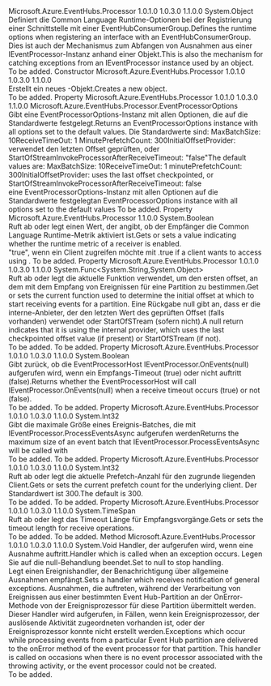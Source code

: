 <Type Name="EventProcessorOptions" FullName="Microsoft.Azure.EventHubs.Processor.EventProcessorOptions">
  <TypeSignature Language="C#" Value="public sealed class EventProcessorOptions" />
  <TypeSignature Language="ILAsm" Value=".class public auto ansi sealed beforefieldinit EventProcessorOptions extends System.Object" />
  <TypeSignature Language="DocId" Value="T:Microsoft.Azure.EventHubs.Processor.EventProcessorOptions" />
  <TypeSignature Language="VB.NET" Value="Public NotInheritable Class EventProcessorOptions" />
  <TypeSignature Language="F#" Value="type EventProcessorOptions = class" />
  <AssemblyInfo>
    <AssemblyName>Microsoft.Azure.EventHubs.Processor</AssemblyName>
    <AssemblyVersion>1.0.1.0</AssemblyVersion>
    <AssemblyVersion>1.0.3.0</AssemblyVersion>
    <AssemblyVersion>1.1.0.0</AssemblyVersion>
  </AssemblyInfo>
  <Base>
    <BaseTypeName>System.Object</BaseTypeName>
  </Base>
  <Interfaces />
  <Docs>
    <summary>
            <span data-ttu-id="8f0fd-101">Definiert die Common Language Runtime-Optionen bei der Registrierung einer <see cref="T:Microsoft.Azure.EventHubs.Processor.IEventProcessor" /> Schnittstelle mit einer EventHubConsumerGroup.</span><span class="sxs-lookup"><span data-stu-id="8f0fd-101">Defines the runtime options when registering an <see cref="T:Microsoft.Azure.EventHubs.Processor.IEventProcessor" /> interface with an EventHubConsumerGroup.</span></span> <span data-ttu-id="8f0fd-102">Dies ist auch der Mechanismus zum Abfangen von Ausnahmen aus einer IEventProcessor-Instanz anhand einer <see cref="T:Microsoft.Azure.EventHubs.Processor.EventProcessorHost" /> Objekt.</span><span class="sxs-lookup"><span data-stu-id="8f0fd-102">This is also the mechanism for catching exceptions from an IEventProcessor instance used by an <see cref="T:Microsoft.Azure.EventHubs.Processor.EventProcessorHost" /> object.</span></span>
            </summary>
    <remarks>To be added.</remarks>
  </Docs>
  <Members>
    <Member MemberName=".ctor">
      <MemberSignature Language="C#" Value="public EventProcessorOptions ();" />
      <MemberSignature Language="ILAsm" Value=".method public hidebysig specialname rtspecialname instance void .ctor() cil managed" />
      <MemberSignature Language="DocId" Value="M:Microsoft.Azure.EventHubs.Processor.EventProcessorOptions.#ctor" />
      <MemberSignature Language="VB.NET" Value="Public Sub New ()" />
      <MemberType>Constructor</MemberType>
      <AssemblyInfo>
        <AssemblyName>Microsoft.Azure.EventHubs.Processor</AssemblyName>
        <AssemblyVersion>1.0.1.0</AssemblyVersion>
        <AssemblyVersion>1.0.3.0</AssemblyVersion>
        <AssemblyVersion>1.1.0.0</AssemblyVersion>
      </AssemblyInfo>
      <Parameters />
      <Docs>
        <summary>
            <span data-ttu-id="8f0fd-103">Erstellt ein neues <see cref="T:Microsoft.Azure.EventHubs.Processor.EventProcessorOptions" />-Objekt.</span><span class="sxs-lookup"><span data-stu-id="8f0fd-103">Creates a new <see cref="T:Microsoft.Azure.EventHubs.Processor.EventProcessorOptions" /> object.</span></span>
            </summary>
        <remarks>To be added.</remarks>
      </Docs>
    </Member>
    <Member MemberName="DefaultOptions">
      <MemberSignature Language="C#" Value="public static Microsoft.Azure.EventHubs.Processor.EventProcessorOptions DefaultOptions { get; }" />
      <MemberSignature Language="ILAsm" Value=".property class Microsoft.Azure.EventHubs.Processor.EventProcessorOptions DefaultOptions" />
      <MemberSignature Language="DocId" Value="P:Microsoft.Azure.EventHubs.Processor.EventProcessorOptions.DefaultOptions" />
      <MemberSignature Language="VB.NET" Value="Public Shared ReadOnly Property DefaultOptions As EventProcessorOptions" />
      <MemberSignature Language="F#" Value="member this.DefaultOptions : Microsoft.Azure.EventHubs.Processor.EventProcessorOptions" Usage="Microsoft.Azure.EventHubs.Processor.EventProcessorOptions.DefaultOptions" />
      <MemberType>Property</MemberType>
      <AssemblyInfo>
        <AssemblyName>Microsoft.Azure.EventHubs.Processor</AssemblyName>
        <AssemblyVersion>1.0.1.0</AssemblyVersion>
        <AssemblyVersion>1.0.3.0</AssemblyVersion>
        <AssemblyVersion>1.1.0.0</AssemblyVersion>
      </AssemblyInfo>
      <ReturnValue>
        <ReturnType>Microsoft.Azure.EventHubs.Processor.EventProcessorOptions</ReturnType>
      </ReturnValue>
      <Docs>
        <summary>
            <span data-ttu-id="8f0fd-104">Gibt eine EventProcessorOptions-Instanz mit allen Optionen, die auf die Standardwerte festgelegt.</span><span class="sxs-lookup"><span data-stu-id="8f0fd-104">Returns an EventProcessorOptions instance with all options set to the default values.</span></span>
            <span data-ttu-id="8f0fd-105">Die Standardwerte sind: <para>MaxBatchSize: 10</para><para>ReceiveTimeOut: 1 Minute</para><para>PrefetchCount: 300</para><para>InitialOffsetProvider: verwendet den letzten Offset geprüften, oder StartOfStream</para><para>InvokeProcessorAfterReceiveTimeout: "false"</para></span><span class="sxs-lookup"><span data-stu-id="8f0fd-105">The default values are: <para>MaxBatchSize: 10</para><para>ReceiveTimeOut: 1 minute</para><para>PrefetchCount: 300</para><para>InitialOffsetProvider: uses the last offset checkpointed, or StartOfStream</para><para>InvokeProcessorAfterReceiveTimeout: false</para></span></span></summary>
        <value><span data-ttu-id="8f0fd-106">eine EventProcessorOptions-Instanz mit allen Optionen auf die Standardwerte festgelegt</span><span class="sxs-lookup"><span data-stu-id="8f0fd-106">an EventProcessorOptions instance with all options set to the default values</span></span></value>
        <remarks>To be added.</remarks>
      </Docs>
    </Member>
    <Member MemberName="EnableReceiverRuntimeMetric">
      <MemberSignature Language="C#" Value="public bool EnableReceiverRuntimeMetric { get; set; }" />
      <MemberSignature Language="ILAsm" Value=".property instance bool EnableReceiverRuntimeMetric" />
      <MemberSignature Language="DocId" Value="P:Microsoft.Azure.EventHubs.Processor.EventProcessorOptions.EnableReceiverRuntimeMetric" />
      <MemberSignature Language="VB.NET" Value="Public Property EnableReceiverRuntimeMetric As Boolean" />
      <MemberSignature Language="F#" Value="member this.EnableReceiverRuntimeMetric : bool with get, set" Usage="Microsoft.Azure.EventHubs.Processor.EventProcessorOptions.EnableReceiverRuntimeMetric" />
      <MemberType>Property</MemberType>
      <AssemblyInfo>
        <AssemblyName>Microsoft.Azure.EventHubs.Processor</AssemblyName>
        <AssemblyVersion>1.1.0.0</AssemblyVersion>
      </AssemblyInfo>
      <ReturnValue>
        <ReturnType>System.Boolean</ReturnType>
      </ReturnValue>
      <Docs>
        <summary> <span data-ttu-id="8f0fd-107">Ruft ab oder legt einen Wert, der angibt, ob der Empfänger die Common Language Runtime-Metrik aktiviert ist.</span><span class="sxs-lookup"><span data-stu-id="8f0fd-107">Gets or sets a value indicating whether the runtime metric of a receiver is enabled.</span></span> </summary>
        <value> <span data-ttu-id="8f0fd-108">"true", wenn ein Client zugreifen möchte <see cref="T:Microsoft.Azure.EventHubs.ReceiverRuntimeInformation" /> mit <see cref="T:Microsoft.Azure.EventHubs.Processor.PartitionContext" />.</span><span class="sxs-lookup"><span data-stu-id="8f0fd-108">true if a client wants to access <see cref="T:Microsoft.Azure.EventHubs.ReceiverRuntimeInformation" /> using <see cref="T:Microsoft.Azure.EventHubs.Processor.PartitionContext" />.</span></span></value>
        <remarks>To be added.</remarks>
      </Docs>
    </Member>
    <Member MemberName="InitialOffsetProvider">
      <MemberSignature Language="C#" Value="public Func&lt;string,object&gt; InitialOffsetProvider { get; set; }" />
      <MemberSignature Language="ILAsm" Value=".property instance class System.Func`2&lt;string, object&gt; InitialOffsetProvider" />
      <MemberSignature Language="DocId" Value="P:Microsoft.Azure.EventHubs.Processor.EventProcessorOptions.InitialOffsetProvider" />
      <MemberSignature Language="VB.NET" Value="Public Property InitialOffsetProvider As Func(Of String, Object)" />
      <MemberSignature Language="F#" Value="member this.InitialOffsetProvider : Func&lt;string, obj&gt; with get, set" Usage="Microsoft.Azure.EventHubs.Processor.EventProcessorOptions.InitialOffsetProvider" />
      <MemberType>Property</MemberType>
      <AssemblyInfo>
        <AssemblyName>Microsoft.Azure.EventHubs.Processor</AssemblyName>
        <AssemblyVersion>1.0.1.0</AssemblyVersion>
        <AssemblyVersion>1.0.3.0</AssemblyVersion>
        <AssemblyVersion>1.1.0.0</AssemblyVersion>
      </AssemblyInfo>
      <ReturnValue>
        <ReturnType>System.Func&lt;System.String,System.Object&gt;</ReturnType>
      </ReturnValue>
      <Docs>
        <summary>
            <span data-ttu-id="8f0fd-109">Ruft ab oder legt die aktuelle Funktion verwendet, um den ersten offset, an dem mit dem Empfang von Ereignissen für eine Partition zu bestimmen.</span><span class="sxs-lookup"><span data-stu-id="8f0fd-109">Get or sets the current function used to determine the initial offset at which to start receiving events for a partition.</span></span>
            <span data-ttu-id="8f0fd-110"><para>Eine Rückgabe null gibt an, dass er die interne-Anbieter, der den letzten Wert des geprüften Offset (falls vorhanden) verwendet oder StartOfSTream (sofern nicht).</para></span><span class="sxs-lookup"><span data-stu-id="8f0fd-110"><para>A null return indicates that it is using the internal provider, which uses the last checkpointed offset value (if present) or StartOfSTream (if not).</para></span></span></summary>
        <value>To be added.</value>
        <remarks>To be added.</remarks>
      </Docs>
    </Member>
    <Member MemberName="InvokeProcessorAfterReceiveTimeout">
      <MemberSignature Language="C#" Value="public bool InvokeProcessorAfterReceiveTimeout { get; set; }" />
      <MemberSignature Language="ILAsm" Value=".property instance bool InvokeProcessorAfterReceiveTimeout" />
      <MemberSignature Language="DocId" Value="P:Microsoft.Azure.EventHubs.Processor.EventProcessorOptions.InvokeProcessorAfterReceiveTimeout" />
      <MemberSignature Language="VB.NET" Value="Public Property InvokeProcessorAfterReceiveTimeout As Boolean" />
      <MemberSignature Language="F#" Value="member this.InvokeProcessorAfterReceiveTimeout : bool with get, set" Usage="Microsoft.Azure.EventHubs.Processor.EventProcessorOptions.InvokeProcessorAfterReceiveTimeout" />
      <MemberType>Property</MemberType>
      <AssemblyInfo>
        <AssemblyName>Microsoft.Azure.EventHubs.Processor</AssemblyName>
        <AssemblyVersion>1.0.1.0</AssemblyVersion>
        <AssemblyVersion>1.0.3.0</AssemblyVersion>
        <AssemblyVersion>1.1.0.0</AssemblyVersion>
      </AssemblyInfo>
      <ReturnValue>
        <ReturnType>System.Boolean</ReturnType>
      </ReturnValue>
      <Docs>
        <summary>
            <span data-ttu-id="8f0fd-111">Gibt zurück, ob die EventProcessorHost IEventProcessor.OnEvents(null) aufgerufen wird, wenn ein Empfangs-Timeout (true) oder nicht auftritt (false).</span><span class="sxs-lookup"><span data-stu-id="8f0fd-111">Returns whether the EventProcessorHost will call IEventProcessor.OnEvents(null) when a receive timeout occurs (true) or not (false).</span></span>
            </summary>
        <value>To be added.</value>
        <remarks>To be added.</remarks>
      </Docs>
    </Member>
    <Member MemberName="MaxBatchSize">
      <MemberSignature Language="C#" Value="public int MaxBatchSize { get; set; }" />
      <MemberSignature Language="ILAsm" Value=".property instance int32 MaxBatchSize" />
      <MemberSignature Language="DocId" Value="P:Microsoft.Azure.EventHubs.Processor.EventProcessorOptions.MaxBatchSize" />
      <MemberSignature Language="VB.NET" Value="Public Property MaxBatchSize As Integer" />
      <MemberSignature Language="F#" Value="member this.MaxBatchSize : int with get, set" Usage="Microsoft.Azure.EventHubs.Processor.EventProcessorOptions.MaxBatchSize" />
      <MemberType>Property</MemberType>
      <AssemblyInfo>
        <AssemblyName>Microsoft.Azure.EventHubs.Processor</AssemblyName>
        <AssemblyVersion>1.0.1.0</AssemblyVersion>
        <AssemblyVersion>1.0.3.0</AssemblyVersion>
        <AssemblyVersion>1.1.0.0</AssemblyVersion>
      </AssemblyInfo>
      <ReturnValue>
        <ReturnType>System.Int32</ReturnType>
      </ReturnValue>
      <Docs>
        <summary>
            <span data-ttu-id="8f0fd-112">Gibt die maximale Größe eines Ereignis-Batches, die mit IEventProcessor.ProcessEventsAsync aufgerufen werden</span><span class="sxs-lookup"><span data-stu-id="8f0fd-112">Returns the maximum size of an event batch that IEventProcessor.ProcessEventsAsync will be called with</span></span>
            </summary>
        <value>To be added.</value>
        <remarks>To be added.</remarks>
      </Docs>
    </Member>
    <Member MemberName="PrefetchCount">
      <MemberSignature Language="C#" Value="public int PrefetchCount { get; set; }" />
      <MemberSignature Language="ILAsm" Value=".property instance int32 PrefetchCount" />
      <MemberSignature Language="DocId" Value="P:Microsoft.Azure.EventHubs.Processor.EventProcessorOptions.PrefetchCount" />
      <MemberSignature Language="VB.NET" Value="Public Property PrefetchCount As Integer" />
      <MemberSignature Language="F#" Value="member this.PrefetchCount : int with get, set" Usage="Microsoft.Azure.EventHubs.Processor.EventProcessorOptions.PrefetchCount" />
      <MemberType>Property</MemberType>
      <AssemblyInfo>
        <AssemblyName>Microsoft.Azure.EventHubs.Processor</AssemblyName>
        <AssemblyVersion>1.0.1.0</AssemblyVersion>
        <AssemblyVersion>1.0.3.0</AssemblyVersion>
        <AssemblyVersion>1.1.0.0</AssemblyVersion>
      </AssemblyInfo>
      <ReturnValue>
        <ReturnType>System.Int32</ReturnType>
      </ReturnValue>
      <Docs>
        <summary>
            <span data-ttu-id="8f0fd-113">Ruft ab oder legt die aktuelle Prefetch-Anzahl für den zugrunde liegenden Client.</span><span class="sxs-lookup"><span data-stu-id="8f0fd-113">Gets or sets the current prefetch count for the underlying client.</span></span>
            <span data-ttu-id="8f0fd-114">Der Standardwert ist 300.</span><span class="sxs-lookup"><span data-stu-id="8f0fd-114">The default is 300.</span></span>
            </summary>
        <value>To be added.</value>
        <remarks>To be added.</remarks>
      </Docs>
    </Member>
    <Member MemberName="ReceiveTimeout">
      <MemberSignature Language="C#" Value="public TimeSpan ReceiveTimeout { get; set; }" />
      <MemberSignature Language="ILAsm" Value=".property instance valuetype System.TimeSpan ReceiveTimeout" />
      <MemberSignature Language="DocId" Value="P:Microsoft.Azure.EventHubs.Processor.EventProcessorOptions.ReceiveTimeout" />
      <MemberSignature Language="VB.NET" Value="Public Property ReceiveTimeout As TimeSpan" />
      <MemberSignature Language="F#" Value="member this.ReceiveTimeout : TimeSpan with get, set" Usage="Microsoft.Azure.EventHubs.Processor.EventProcessorOptions.ReceiveTimeout" />
      <MemberType>Property</MemberType>
      <AssemblyInfo>
        <AssemblyName>Microsoft.Azure.EventHubs.Processor</AssemblyName>
        <AssemblyVersion>1.0.1.0</AssemblyVersion>
        <AssemblyVersion>1.0.3.0</AssemblyVersion>
        <AssemblyVersion>1.1.0.0</AssemblyVersion>
      </AssemblyInfo>
      <ReturnValue>
        <ReturnType>System.TimeSpan</ReturnType>
      </ReturnValue>
      <Docs>
        <summary>
            <span data-ttu-id="8f0fd-115">Ruft ab oder legt das Timeout Länge für Empfangsvorgänge.</span><span class="sxs-lookup"><span data-stu-id="8f0fd-115">Gets or sets the timeout length for receive operations.</span></span>
            </summary>
        <value>To be added.</value>
        <remarks>To be added.</remarks>
      </Docs>
    </Member>
    <Member MemberName="SetExceptionHandler">
      <MemberSignature Language="C#" Value="public void SetExceptionHandler (Action&lt;Microsoft.Azure.EventHubs.Processor.ExceptionReceivedEventArgs&gt; exceptionHandler);" />
      <MemberSignature Language="ILAsm" Value=".method public hidebysig instance void SetExceptionHandler(class System.Action`1&lt;class Microsoft.Azure.EventHubs.Processor.ExceptionReceivedEventArgs&gt; exceptionHandler) cil managed" />
      <MemberSignature Language="DocId" Value="M:Microsoft.Azure.EventHubs.Processor.EventProcessorOptions.SetExceptionHandler(System.Action{Microsoft.Azure.EventHubs.Processor.ExceptionReceivedEventArgs})" />
      <MemberSignature Language="VB.NET" Value="Public Sub SetExceptionHandler (exceptionHandler As Action(Of ExceptionReceivedEventArgs))" />
      <MemberSignature Language="F#" Value="member this.SetExceptionHandler : Action&lt;Microsoft.Azure.EventHubs.Processor.ExceptionReceivedEventArgs&gt; -&gt; unit" Usage="eventProcessorOptions.SetExceptionHandler exceptionHandler" />
      <MemberType>Method</MemberType>
      <AssemblyInfo>
        <AssemblyName>Microsoft.Azure.EventHubs.Processor</AssemblyName>
        <AssemblyVersion>1.0.1.0</AssemblyVersion>
        <AssemblyVersion>1.0.3.0</AssemblyVersion>
        <AssemblyVersion>1.1.0.0</AssemblyVersion>
      </AssemblyInfo>
      <ReturnValue>
        <ReturnType>System.Void</ReturnType>
      </ReturnValue>
      <Parameters>
        <Parameter Name="exceptionHandler" Type="System.Action&lt;Microsoft.Azure.EventHubs.Processor.ExceptionReceivedEventArgs&gt;" />
      </Parameters>
      <Docs>
        <param name="exceptionHandler"><span data-ttu-id="8f0fd-116">Handler, der aufgerufen wird, wenn eine Ausnahme auftritt.</span><span class="sxs-lookup"><span data-stu-id="8f0fd-116">Handler which is called when an exception occurs.</span></span> <span data-ttu-id="8f0fd-117">Legen Sie auf die null-Behandlung beendet.</span><span class="sxs-lookup"><span data-stu-id="8f0fd-117">Set to null to stop handling.</span></span></param>
        <summary>
            <span data-ttu-id="8f0fd-118">Legt einen Ereignishandler, der Benachrichtigung über allgemeine Ausnahmen empfängt.</span><span class="sxs-lookup"><span data-stu-id="8f0fd-118">Sets a handler which receives notification of general exceptions.</span></span>
            <span data-ttu-id="8f0fd-119"><para>Ausnahmen, die auftreten, während der Verarbeitung von Ereignissen aus einer bestimmten Event Hub-Partition an der OnError-Methode von der Ereignisprozessor für diese Partition übermittelt werden. Dieser Handler wird aufgerufen, in Fällen, wenn kein Ereignisprozessor, der auslösende Aktivität zugeordneten vorhanden ist, oder der Ereignisprozessor konnte nicht erstellt werden.</para></span><span class="sxs-lookup"><span data-stu-id="8f0fd-119"><para>Exceptions which occur while processing events from a particular Event Hub partition are delivered to the onError method of the event processor for that partition. This handler is called on occasions when there is no event processor associated with the throwing activity, or the event processor could not be created.</para></span></span></summary>
        <remarks>To be added.</remarks>
      </Docs>
    </Member>
  </Members>
</Type>